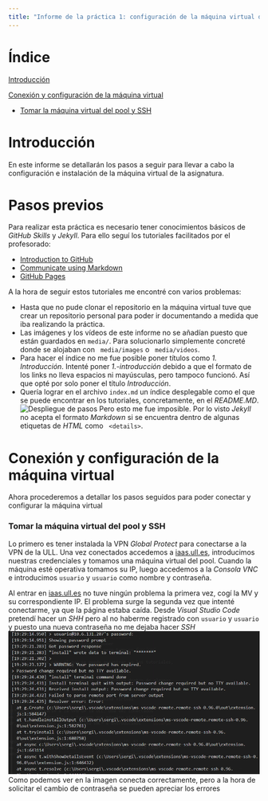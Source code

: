 ```yaml
---
title: "Informe de la práctica 1: configuración de la máquina virtual del IaaS"
---
```

# Índice
[Introducción](#introducción)

[Conexión y configuración de la máquina virtual](#conexión-y-configuración-de-la-máquina-virtual)
  * [Tomar la máquina virtual del pool y SSH](#tomar-la-máquina-virtual-del-pool-y-SSH)

# Introducción
En este informe se detallarán los pasos a seguir para llevar a cabo la configuración e instalación de la 
máquina virtual de la asignatura.

# Pasos previos 
Para realizar esta práctica es necesario tener conocimientos básicos de *GitHub Skills* y *Jekyll*. Para ello 
seguí los tutoriales facilitados por el profesorado:
* [Introduction to GitHub](https://github.com/skills/introduction-to-github)
* [Communicate using Markdown](https://github.com/skills/communicate-using-markdown)
* [GitHub Pages](https://github.com/skills/github-pages)

A la hora de seguir estos tutoriales me encontré con varios problemas:
* Hasta que no pude clonar el repositorio en la máquina virtual tuve que crear un repositorio personal para 
poder ir documentando a medida que iba realizando la práctica.
* Las imágenes y los vídeos de este informe no se añadían puesto que están guardados en ``` media/ ```. 
Para solucionarlo simplemente concreté donde se alojaban con ``` media/images``` o ``` media/videos```.
* Para hacer el índice no me fue posible poner títulos como *1. Introducción*. Intenté poner 
*1.-introducción* debido a que el formato de los links no lleva espacios ni mayúsculas, pero tampoco funcionó.
Así que opté por solo poner el título *Introducción*.
* Quería lograr en el archivo ```index.md``` un índice desplegable como el que se puede encontrar en los tutoriales, 
concretamente, en el *README.MD*.
![Despliegue de pasos](media/videos/Despliegue_de_pasos.gif)
Pero esto me fue imposible. Por lo visto *Jekyll* no acepta el formato *Markdown* si se encuentra dentro de algunas
etiquetas de *HTML* como ``` <details>```.

# Conexión y configuración de la máquina virtual
Ahora procederemos a detallar los pasos seguidos para poder conectar y configurar la máquina virtual
### Tomar la máquina virtual del pool y SSH
Lo primero es tener instalada la VPN *Global Protect* para conectarse a la VPN de la ULL. Una vez conectados
accedemos a [iaas.ull.es](iaas.ull.es), introducimos nuestras credenciales y tomamos una máquina virtual del
pool. Cuando la máquina esté operativa tomamos su IP, luego accedemos a la *Consola VNC* e introducimos ``` usuario ```
y ``` usuario ``` como nombre y contraseña.

Al entrar en [iaas.ull.es](iaas.ull.es) no tuve ningún problema la primera vez, cogí la MV y su correspondiente IP. El
problema surge la segunda vez que intenté conectarme, ya que la página estaba caída. Desde *Visual Studio Code* 
pretendí hacer un *SHH* pero al no haberme registrado con ``` usuario ``` y ``` usuario ``` y puesto una nueva 
contraseña no me dejaba hacer *SSH*
![Fallo ssh](media/images/fallossh.bmp)
Como podemos ver en la imagen conecta correctamente, pero a la hora de solicitar el cambio de contraseña se 
pueden apreciar los errores